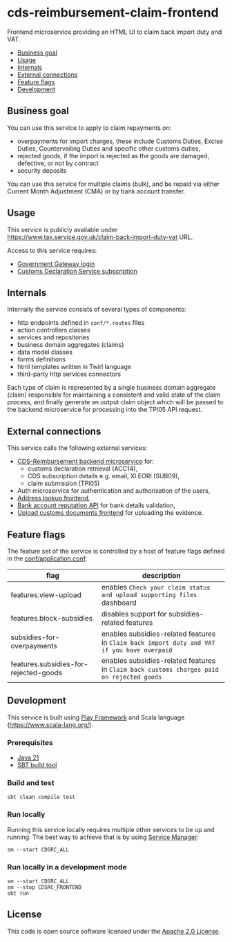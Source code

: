 # cds-reimbursement-claim-frontend

Frontend microservice providing an HTML UI to claim back import duty and VAT.

- [Business goal](#business-goal)
- [Usage](#usage)
- [Internals](#internal)
- [External connections](#external-connections)
- [Feature flags](#feature-flags)
- [Development](#development)

## Business goal

You can use this service to apply to claim repayments on:
 - overpayments for import charges, these include Customs Duties, Excise Duties, Countervailing Duties and specific other customs duties,
 - rejected goods, if the import is  rejected  as the goods are damaged, defective, or not by contract
 - security deposits

You can use this service for multiple claims (bulk), and be repaid via either Current Month Adjustment (CMA) or by bank account transfer.

## Usage

This service is publicly available under <https://www.tax.service.gov.uk/claim-back-import-duty-vat> URL. 

Access to this service requires:
 - [Government Gateway login](https://www.gov.uk/log-in-register-hmrc-online-services)
 - [Customs Declaration Service subscription](https://www.gov.uk/guidance/get-access-to-the-customs-declaration-service)

## Internals

Internally the service consists of several types of components:
 - http endpoints defined in `conf/*.routes` files
 - action controllers classes
 - services and repositories
 - business domain aggregates (claims)
 - data model classes
 - forms definitions
 - html templates written in Twirl language
 - third-party http services connectors

Each type of claim is represented by a single business domain aggregate (claim) responsible for maintaining a consistent and valid state of the claim process, and finally generate an output claim object which will be passed to the backend microservice for processing into the TPI05 API request.

## External connections

This service calls the following external services:
 - [CDS-Reimbursement backend microservice](https://github.com/hmrc/cds-reimbursement-claim) for:
   - customs declaration retrieval (ACC14),
   - CDS subscription details e.g. email, XI EORI (SUB09),
   - claim submission (TPI05)
- Auth microservice for authentication and authorisation of the users,
- [Address lookup frontend](https://github.com/hmrc/address-lookup-frontend/blob/main/README.md),
- [Bank account reputation API](https://github.com/hmrc/bank-account-reputation/blob/main/docs/README.md) for bank details validation,
- [Upload customs documents frontend](https://github.com/hmrc/upload-customs-documents-frontend) for uploading the evidence.

## Feature flags

The feature set of the service is controlled by a host of feature flags defined in the [conf/application.conf](https://github.com/hmrc/cds-reimbursement-claim-frontend/blob/main/conf/application.conf#L221-L229):

| flag | description |
|------|-------------|
| features.view-upload | enables `Check your claim status and upload supporting files` dashboard |
| features.block-subsidies | disables support for subsidies-related features |
| subsidies-for-overpayments | enables subsidies-related features in `Claim back import duty and VAT if you have overpaid` |
| features.subsidies-for-rejected-goods | enables subsidies-related features in `Claim back customs charges paid on rejected goods` |

## Development

This service is built using [Play Framework](https://www.playframework.com/) and Scala language (https://www.scala-lang.org/).

### Prerequisites
 - [Java 21](https://adoptium.net/)
 - [SBT build tool](https://www.scala-sbt.org/)

### Build and test

    sbt clean compile test

### Run locally

Running this service locally requires multiple other services to be up and running. The best way to achieve that is by using [Service Manager](https://github.com/hmrc/sm2):

    sm --start CDSRC_ALL

### Run locally in a development mode

    sm --start CDSRC_ALL
    sm --stop CDSRC_FRONTEND
    sbt run

## License

This code is open source software licensed under the [Apache 2.0 License]("http://www.apache.org/licenses/LICENSE-2.0.html").

